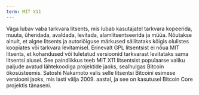 ```yaml
---
term: MIT X11
---
```


Väga lubav vaba tarkvara litsents, mis lubab kasutajatel tarkvara kopeerida, muuta, ühendada, avaldada, levitada, alamlitsentseerida ja müüa. Nõutakse ainult, et algne litsents ja autoriõiguse märkused säilitataks kõigis olulistes koopiates või tarkvara levitamisel. Erinevalt GPL litsentsist ei nõua MIT litsents, et kohandused või tuletatud versioonid tarkvarast levitataks sama litsentsi alusel. See paindlikkus teeb MIT X11 litsentsist populaarse valiku paljude avatud lähtekoodiga projektide jaoks, sealhulgas Bitcoin ökosüsteemis. Satoshi Nakamoto valis selle litsentsi Bitcoini esimese versiooni jaoks, mis lasti välja 2009. aastal, ja see on kasutusel Bitcoin Core projektis tänaseni.